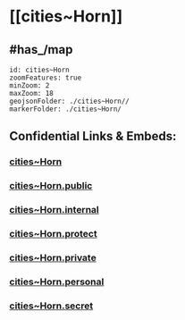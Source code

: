 # [[cities~Horn]] 



## #has_/map  



```leaflet
id: cities~Horn
zoomFeatures: true 
minZoom: 2 
maxZoom: 18
geojsonFolder: ./cities~Horn//
markerFolder: ./cities~Horn/
```


## Confidential Links & Embeds: 

### [cities~Horn](/_Standards/Earth/Continent/Europe/Europe~Central/Austria/Austrias_States/Niederösterreich/counties~NÖ/Horn/cities~Horn.md) 

### [cities~Horn.public](/_public/Earth/Continent/Europe/Europe~Central/Austria/Austrias_States/Niederösterreich/counties~NÖ/Horn/cities~Horn.public.md) 

### [cities~Horn.internal](/_internal/Earth/Continent/Europe/Europe~Central/Austria/Austrias_States/Niederösterreich/counties~NÖ/Horn/cities~Horn.internal.md) 

### [cities~Horn.protect](/_protect/Earth/Continent/Europe/Europe~Central/Austria/Austrias_States/Niederösterreich/counties~NÖ/Horn/cities~Horn.protect.md) 

### [cities~Horn.private](/_private/Earth/Continent/Europe/Europe~Central/Austria/Austrias_States/Niederösterreich/counties~NÖ/Horn/cities~Horn.private.md) 

### [cities~Horn.personal](/_personal/Earth/Continent/Europe/Europe~Central/Austria/Austrias_States/Niederösterreich/counties~NÖ/Horn/cities~Horn.personal.md) 

### [cities~Horn.secret](/_secret/Earth/Continent/Europe/Europe~Central/Austria/Austrias_States/Niederösterreich/counties~NÖ/Horn/cities~Horn.secret.md)


